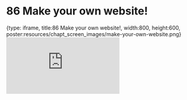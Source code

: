 # 86 Make your own website!
 
{type: iframe, title:86 Make your own website!, width:800, height:600, poster:resources/chapt_screen_images/make-your-own-website.png}
![](https://datatrail-jhu.github.io/DataTrail/no_toc/make-your-own-website.html)
 

 
